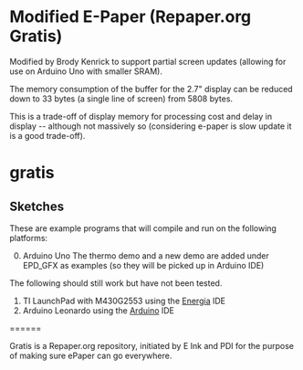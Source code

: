 # Modified E-Paper (Repaper.org Gratis)

Modified by Brody Kenrick to support partial screen updates (allowing for use on Arduino Uno with smaller SRAM).

The memory consumption of the buffer for the 2.7" display can be reduced down to 33 bytes (a single line of screen) from 5808 bytes.

This is a trade-off of display memory for processing cost and delay in display -- although not massively so (considering e-paper is slow update it is a good trade-off).


# gratis


## Sketches

These are example programs that will compile and run on the following platforms:

0. Arduino Uno
The thermo demo and a new demo are added under EPD_GFX as examples (so they will be picked up in Arduino IDE)

The following should still work but have not been tested.

1. TI LaunchPad with M430G2553 using the [Energia](https://github.com/energia) IDE
2. Arduino Leonardo using the [Arduino](http://arduino.cc) IDE


======

Gratis is a Repaper.org repository, initiated by E Ink and PDI for the purpose of making sure ePaper can go everywhere.
